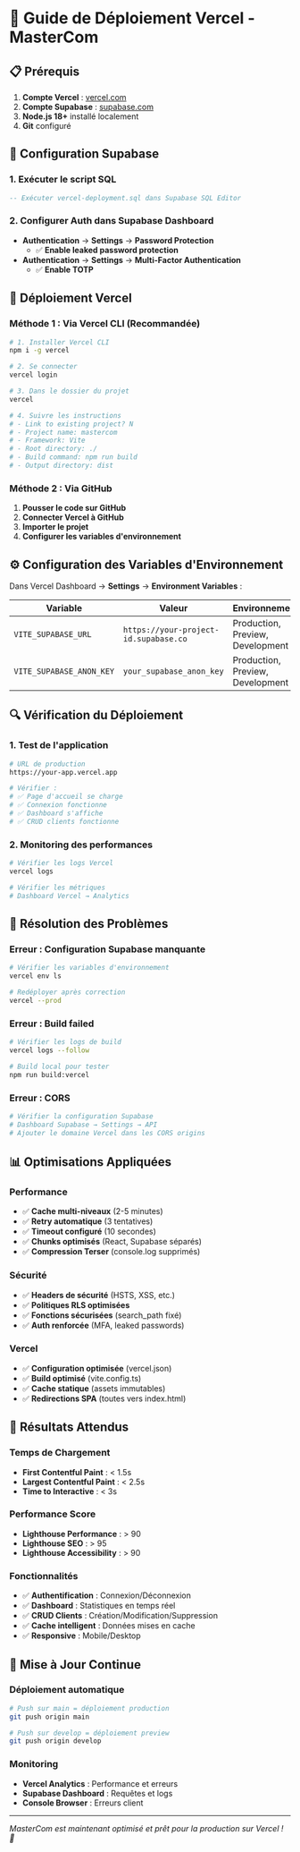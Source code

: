 # 🚀 Guide de Déploiement Vercel - MasterCom

## 📋 Prérequis

1. **Compte Vercel** : [vercel.com](https://vercel.com)
2. **Compte Supabase** : [supabase.com](https://supabase.com)
3. **Node.js 18+** installé localement
4. **Git** configuré

## 🔧 Configuration Supabase

### 1. Exécuter le script SQL
```sql
-- Exécuter vercel-deployment.sql dans Supabase SQL Editor
```

### 2. Configurer Auth dans Supabase Dashboard
- **Authentication** → **Settings** → **Password Protection**
  - ✅ **Enable leaked password protection**
- **Authentication** → **Settings** → **Multi-Factor Authentication**
  - ✅ **Enable TOTP**

## 🚀 Déploiement Vercel

### Méthode 1 : Via Vercel CLI (Recommandée)

```bash
# 1. Installer Vercel CLI
npm i -g vercel

# 2. Se connecter
vercel login

# 3. Dans le dossier du projet
vercel

# 4. Suivre les instructions
# - Link to existing project? N
# - Project name: mastercom
# - Framework: Vite
# - Root directory: ./
# - Build command: npm run build
# - Output directory: dist
```

### Méthode 2 : Via GitHub

1. **Pousser le code sur GitHub**
2. **Connecter Vercel à GitHub**
3. **Importer le projet**
4. **Configurer les variables d'environnement**

## ⚙️ Configuration des Variables d'Environnement

Dans Vercel Dashboard → **Settings** → **Environment Variables** :

| Variable | Valeur | Environnement |
|----------|--------|---------------|
| `VITE_SUPABASE_URL` | `https://your-project-id.supabase.co` | Production, Preview, Development |
| `VITE_SUPABASE_ANON_KEY` | `your_supabase_anon_key` | Production, Preview, Development |

## 🔍 Vérification du Déploiement

### 1. Test de l'application
```bash
# URL de production
https://your-app.vercel.app

# Vérifier :
# ✅ Page d'accueil se charge
# ✅ Connexion fonctionne
# ✅ Dashboard s'affiche
# ✅ CRUD clients fonctionne
```

### 2. Monitoring des performances
```bash
# Vérifier les logs Vercel
vercel logs

# Vérifier les métriques
# Dashboard Vercel → Analytics
```

## 🚨 Résolution des Problèmes

### Erreur : Configuration Supabase manquante
```bash
# Vérifier les variables d'environnement
vercel env ls

# Redéployer après correction
vercel --prod
```

### Erreur : Build failed
```bash
# Vérifier les logs de build
vercel logs --follow

# Build local pour tester
npm run build:vercel
```

### Erreur : CORS
```bash
# Vérifier la configuration Supabase
# Dashboard Supabase → Settings → API
# Ajouter le domaine Vercel dans les CORS origins
```

## 📊 Optimisations Appliquées

### Performance
- ✅ **Cache multi-niveaux** (2-5 minutes)
- ✅ **Retry automatique** (3 tentatives)
- ✅ **Timeout configuré** (10 secondes)
- ✅ **Chunks optimisés** (React, Supabase séparés)
- ✅ **Compression Terser** (console.log supprimés)

### Sécurité
- ✅ **Headers de sécurité** (HSTS, XSS, etc.)
- ✅ **Politiques RLS optimisées**
- ✅ **Fonctions sécurisées** (search_path fixé)
- ✅ **Auth renforcée** (MFA, leaked passwords)

### Vercel
- ✅ **Configuration optimisée** (vercel.json)
- ✅ **Build optimisé** (vite.config.ts)
- ✅ **Cache statique** (assets immutables)
- ✅ **Redirections SPA** (toutes vers index.html)

## 🎯 Résultats Attendus

### Temps de Chargement
- **First Contentful Paint** : < 1.5s
- **Largest Contentful Paint** : < 2.5s
- **Time to Interactive** : < 3s

### Performance Score
- **Lighthouse Performance** : > 90
- **Lighthouse SEO** : > 95
- **Lighthouse Accessibility** : > 90

### Fonctionnalités
- ✅ **Authentification** : Connexion/Déconnexion
- ✅ **Dashboard** : Statistiques en temps réel
- ✅ **CRUD Clients** : Création/Modification/Suppression
- ✅ **Cache intelligent** : Données mises en cache
- ✅ **Responsive** : Mobile/Desktop

## 🔄 Mise à Jour Continue

### Déploiement automatique
```bash
# Push sur main = déploiement production
git push origin main

# Push sur develop = déploiement preview
git push origin develop
```

### Monitoring
- **Vercel Analytics** : Performance et erreurs
- **Supabase Dashboard** : Requêtes et logs
- **Console Browser** : Erreurs client

---

*MasterCom est maintenant optimisé et prêt pour la production sur Vercel ! 🎉*
